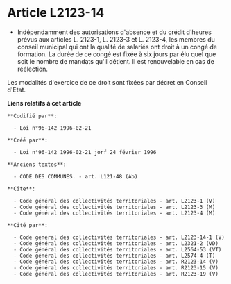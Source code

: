 # Article L2123-14

- Indépendamment des autorisations d'absence et du crédit d'heures prévus aux articles L. 2123-1, L. 2123-3 et L. 2123-4, les
membres du conseil municipal qui ont la qualité de salariés ont droit à un congé de formation. La durée de ce congé est fixée
à six jours par élu quel que soit le nombre de mandats qu'il détient. Il est renouvelable en cas de réélection.

Les modalités d'exercice de ce droit sont fixées par décret en Conseil d'Etat.

**Liens relatifs à cet article**

	**Codifié par**:

	  - Loi n°96-142 1996-02-21

	**Créé par**:

	  - Loi n°96-142 1996-02-21 jorf 24 février 1996

	**Anciens textes**:

	  - CODE DES COMMUNES. - art. L121-48 (Ab)

	**Cite**:

	  - Code général des collectivités territoriales - art. L2123-1 (V)
	  - Code général des collectivités territoriales - art. L2123-3 (M)
	  - Code général des collectivités territoriales - art. L2123-4 (M)

	**Cité par**:

	  - Code général des collectivités territoriales - art. L2123-14-1 (V)
	  - Code général des collectivités territoriales - art. L2321-2 (VD)
	  - Code général des collectivités territoriales - art. L2564-53 (VT)
	  - Code général des collectivités territoriales - art. L2574-4 (T)
	  - Code général des collectivités territoriales - art. R2123-14 (V)
	  - Code général des collectivités territoriales - art. R2123-15 (V)
	  - Code général des collectivités territoriales - art. R2123-19 (V)
